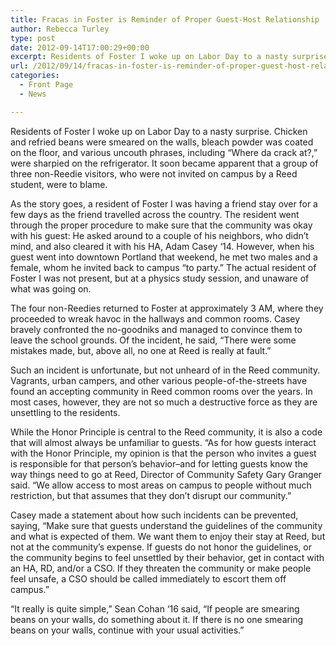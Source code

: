 ```yaml
---
title: Fracas in Foster is Reminder of Proper Guest-Host Relationship
author: Rebecca Turley
type: post
date: 2012-09-14T17:00:29+00:00
excerpt: Residents of Foster I woke up on Labor Day to a nasty surprise. Chicken and refried beans were smeared on the walls, bleach powder was coated on the floor, and various uncouth phrases, including “Where da crack at?,” were sharpied on the refrigerator.
url: /2012/09/14/fracas-in-foster-is-reminder-of-proper-guest-host-relationship/
categories:
  - Front Page
  - News

---
```

Residents of Foster I woke up on Labor Day to a nasty surprise. Chicken and refried beans were smeared on the walls, bleach powder was coated on the floor, and various uncouth phrases, including “Where da crack at?,” were sharpied on the refrigerator. It soon became apparent that a group of three non-Reedie visitors, who were not invited on campus by a Reed student, were to blame.

As the story goes, a resident of Foster I was having a friend stay over for a few days as the friend travelled across the country. The resident went through the proper procedure to make sure that the community was okay with his guest: He asked around to a couple of his neighbors, who didn’t mind, and also cleared it with his HA, Adam Casey ‘14. However, when his guest went into downtown Portland that weekend, he met two males and a female, whom he invited back to campus “to party.” The actual resident of Foster I was not present, but at a physics study session, and unaware of what was going on.

The four non-Reedies returned to Foster at approximately 3 AM, where they proceeded to wreak havoc in the hallways and common rooms. Casey bravely confronted the no-goodniks and managed to convince them to leave the school grounds. Of the incident, he said, “There were some mistakes made, but, above all, no one at Reed is really at fault.”

Such an incident is unfortunate, but not unheard of in the Reed community. Vagrants, urban campers, and other various people-of-the-streets have found an accepting community in Reed common rooms over the years. In most cases, however, they are not so much a destructive force as they are unsettling to the residents.

While the Honor Principle is central to the Reed community, it is also a code that will almost always be unfamiliar to guests. “As for how guests interact with the Honor Principle, my opinion is that the person who invites a guest is responsible for that person&#8217;s behavior&#8211;and for letting guests know the way things need to go at Reed, Director of Community Safety Gary Granger said. “We allow access to most areas on campus to people without much restriction, but that assumes that they don&#8217;t disrupt our community.”

Casey made a statement about how such incidents can be prevented, saying, “Make sure that guests understand the guidelines of the community and what is expected of them. We want them to enjoy their stay at Reed, but not at the community&#8217;s expense. If guests do not honor the guidelines, or the community begins to feel unsettled by their behavior, get in contact with an HA, RD, and/or a CSO. If they threaten the community or make people feel unsafe, a CSO should be called immediately to escort them off campus.”

“It really is quite simple,” Sean Cohan ‘16 said, “If people are smearing beans on your walls, do something about it. If there is no one smearing beans on your walls, continue with your usual activities.”